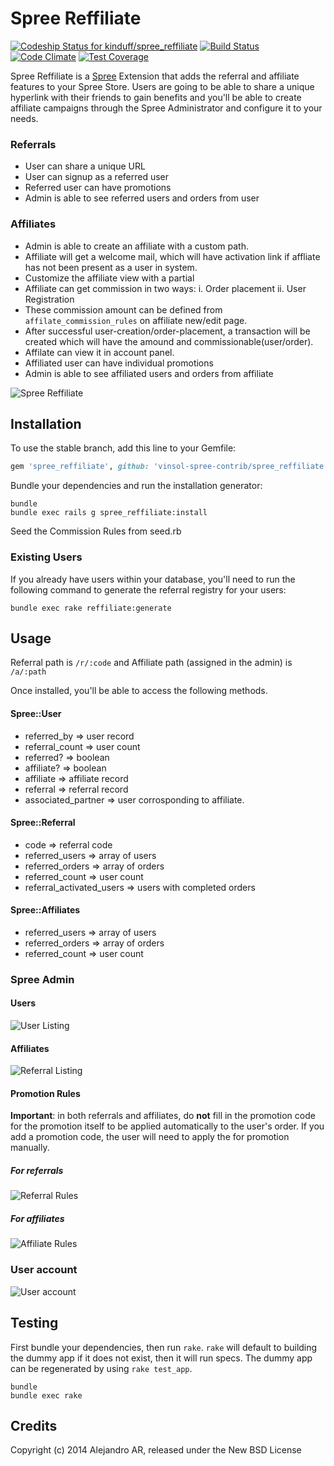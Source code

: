 Spree Reffiliate
================

[![Codeship Status for kinduff/spree_reffiliate](https://codeship.com/projects/ab504f70-4b22-0132-8f9f-22e1dbe6882e/status)](https://codeship.com/projects/46636)
[![Build Status](https://travis-ci.org/kinduff/spree_reffiliate.svg?branch=master)](https://travis-ci.org/kinduff/spree_reffiliate)
[![Code Climate](https://codeclimate.com/github/kinduff/spree_reffiliate/badges/gpa.svg)](https://codeclimate.com/github/kinduff/spree_reffiliate)
[![Test Coverage](https://codeclimate.com/github/kinduff/spree_reffiliate/badges/coverage.svg)](https://codeclimate.com/github/kinduff/spree_reffiliate)

Spree Reffiliate is a [Spree] Extension that adds the referral and affiliate features to your Spree Store. Users are going to be able to share a unique hyperlink with their friends to gain benefits and you'll be able to create affiliate campaigns through the Spree Administrator and configure it to your needs.

### Referrals
+ User can share a unique URL
+ User can signup as a referred user
+ Referred user can have promotions
+ Admin is able to see referred users and orders from user

### Affiliates
+ Admin is able to create an affiliate with a custom path.
+ Affiliate will get a welcome mail, which will have activation link if affliate has not been present as a user in system.
+ Customize the affiliate view with a partial
+ Affiliate can get commission in two ways:
  i. Order placement
  ii. User Registration
+ These commission amount can be defined from `affilate_commission_rules` on affiliate new/edit page.
+ After successful user-creation/order-placement, a transaction will be created which will have the amound and commissionable(user/order).
+ Affilate can view it in account panel.
+ Affiliated user can have individual promotions
+ Admin is able to see affiliated users and orders from affiliate

![Spree Reffiliate](https://cloud.githubusercontent.com/assets/1270156/4210980/11c6ba84-387f-11e4-8f3d-4eb7f45f9004.png)

## Installation

To use the stable branch, add this line to your Gemfile:

```ruby
gem 'spree_reffiliate', github: 'vinsol-spree-contrib/spree_reffiliate', branch: '3-1-stable'
```

Bundle your dependencies and run the installation generator:

```shell
bundle
bundle exec rails g spree_reffiliate:install
```
Seed the Commission Rules from seed.rb


### Existing Users
If you already have users within your database, you'll need to run the following command to generate the referral registry for your users:

```shell
bundle exec rake reffiliate:generate
```

## Usage

Referral path is `/r/:code` and Affiliate path (assigned in the admin) is `/a/:path`

Once installed, you'll be able to access the following methods.

#### Spree::User
+ referred_by => user record
+ referral_count => user count
+ referred? => boolean
+ affiliate? => boolean
+ affiliate => affiliate record
+ referral => referral record
+ associated_partner => user corrosponding to affiliate.

#### Spree::Referral
+ code => referral code
+ referred_users => array of users
+ referred_orders => array of orders
+ referred_count => user count
+ referral_activated_users => users with completed orders

#### Spree::Affiliates
+ referred_users => array of users
+ referred_orders => array of orders
+ referred_count => user count

### Spree Admin

#### Users
![User Listing](https://cloud.githubusercontent.com/assets/1270156/4210981/11cd353a-387f-11e4-826d-07b272bb249a.png)

#### Affiliates
![Referral Listing](https://cloud.githubusercontent.com/assets/1270156/4210982/11e9966c-387f-11e4-9a27-fca70c7a706d.png)

#### Promotion Rules

**Important**: in both referrals and affiliates, do **not** fill in the promotion code for the promotion itself to be applied automatically to the user's order. If you add a promotion code, the user will need to apply the for promotion manually.

##### For referrals

![Referral Rules](https://cloud.githubusercontent.com/assets/1270156/4244240/ec3dac8c-3a1d-11e4-8c6d-42c9f9b31e5f.png)

##### For affiliates

![Affiliate Rules](https://cloud.githubusercontent.com/assets/1270156/4244241/ec3e156e-3a1d-11e4-972a-5d61ebf0f053.png)

### User account
![User account](https://cloud.githubusercontent.com/assets/1270156/4210983/11e9b9a8-387f-11e4-8733-182bdebc449c.png)

## Testing

First bundle your dependencies, then run `rake`. `rake` will default to building the dummy app if it does not exist, then it will run specs. The dummy app can be regenerated by using `rake test_app`.

```shell
bundle
bundle exec rake
```

## Credits

Copyright (c) 2014 Alejandro AR, released under the New BSD License

[Spree]: http://spreecommerce.com/
